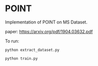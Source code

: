 # POINT
Implementation of POINT on MS Dataset.

paper: https://arxiv.org/pdf/1904.03632.pdf

To run:

`python extract_dataset.py`

`python train.py`